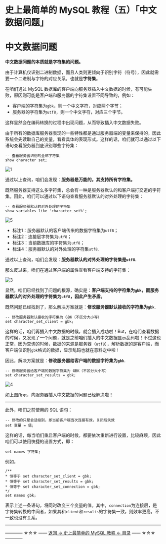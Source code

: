 # 史上最简单的 MySQL 教程（五）「中文数据问题」

中文数据问题
======

**中文数据问题的本质就是字符集的问题。**

由于计算机仅识别二进制数据，而且人类则更倾向于识别字符（符号），因此就需要一个二进制与字符的对应关系，也就是**字符集**。

在咱们通过 MySQL 数据库的客户端向服务器插入中文数据的时候，有可能失败，原因则可能是客户端和服务器的字符集设置不同导致的，例如：

 - 客户端的字符集为`gbk`，则一个中文字符，对应两个字节；
 - 服务器的字符集为`utf8`，则一个中文字符，对应三个字节。

这样显然会在编码转换的过程中出现问题，从而导致插入中文数据失败。

由于所有的数据库服务器表现的一些特性都是通过服务器端的变量来保持的，因此系统会先读取自己的变量，看看具体的表现形式。这样的话，咱们就可以通过以下语句查看服务器到底识别哪些字符集：

```
-- 查看服务器识别的全部字符集
show character set;
```

![1](http://img.blog.csdn.net/20170505141901715)

通过以上查询，咱们会发现：**服务器是万能的，其支持所有字符集。**

既然服务器支持这么多字符集，总会有一种是服务器默认的和客户端打交道的字符集。因此，咱们可以通过以下语句查看服务器默认的对外处理的字符集：

```
-- 查看服务器默认的对外处理的字符集
show variables like 'character_set%'; 
```
![5](http://img.blog.csdn.net/20170505145310466)

 - 标注1：服务器默认的客户端传来的数据字符集为`utf8`；
 - 标注2：连接层字符集为`utf8`；
 - 标注3：当前数据库的字符集为`utf8`；
 - 标注4：服务器默认的对外处理的字符集`utf8`.

通过以上查询，咱们会发现：**服务器默认的对外处理的字符集是`utf8`**.

那么反过来，咱们在通过客户端的属性查看客户端支持的字符集：

![3](http://img.blog.csdn.net/20170505142119893)

显然，咱们已经找到了问题的根源，确实是：**客户端支持的字符集为`gbk`，而服务器默认的对外处理的字符集为`utf8`，因此产生矛盾。**

既然问题已经找到了，那么解决方案就是：**修改服务器默认接收的字符集为`gbk`**.

```
-- 修改服务器默认接收的字符集为 GBK（不区分大小写）
set character_set_client = gbk;
```

这样的话，咱们再插入中文数据的时候，就会插入成功啦！But，在咱们查看数据的时候，又发现了一个问题，就是之前咱们插入的中文数据显示乱码啦！不过这也正常，因为查询的时候，数据的来源是服务器（`utf8`），解析数据的是客户端，而客户端仅识别`gbk`格式的数据，显示乱码也就在意料之中啦！

因此，解决方案就是：**修改服务器给客户端的数据字符集为`gbk`**.

```
-- 修改服务器给客户端的数据字符集为 GBK（不区分大小写）
set character_set_results = gbk;
```

![4](http://img.blog.csdn.net/20170505143557398)

如上图所示，向服务器插入中文数据的问题已经解决啦！

----------
此外，咱们之前使用的 SQL 语句：

```
-- 修改的只是会话级别，即当前客户端当次连接有效，关闭后失效
set 变量 = 值;
```
这样的话，每当咱们重启客户端的时候，都要依次重新进行设置，比较麻烦，因此咱们可以使用快捷的设置方式，即：

```
set names 字符集;
```

例如，

```
/**
* 恒等于 set character_set_client = gbk;
* 恒等于 set character_set_results = gbk;
* 恒等于 set character_set_connection = gbk;
*/
set names gbk;
```

表示上述一条语句，将同时改变三个变量的值。其中，`connection`为连接层，是字符集转换的中间者，如果其和`client`和`results`的字符集一致，则效率更高，不一致也没有关系。


----------
———— ☆☆☆ —— [返回 -> 史上最简单的 MySQL 教程 <- 目录](https://github.com/guobinhit/mysql-tutorial/blob/master/README.md) —— ☆☆☆ ————
